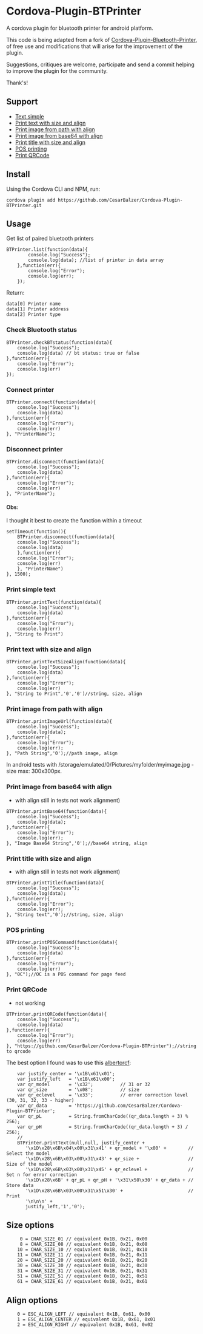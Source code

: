 # Cordova-Plugin-BTPrinter
A cordova plugin for bluetooth printer for android platform.

This code is being adapted from a fork of [Cordova-Plugin-Bluetooth-Printer](https://github.com/srehanuddin/Cordova-Plugin-Bluetooth-Printer), of free use and modifications that will arise for the improvement of the plugin.

Suggestions, critiques are welcome, participate and send a commit helping to improve the plugin for the community.

Thank's!

## Support
- [ Text simple](#Print-simple-text)
- [ Print text with size and align](#Print-text-with-size-and-align)
- [ Print image from path with align](#Print-image-from-path-with-align)
- [ Print image from base64 with align](#Print-image-from-base64-with-align)
- [ Print title with size and align](#Print-title-with-size-and-align)
- [ POS printing](#POS-printing)
- [ Print QRCode ](#Print-QRCode )

## Install
Using the Cordova CLI and NPM, run:

```
cordova plugin add https://github.com/CesarBalzer/Cordova-Plugin-BTPrinter.git
```

## Usage
Get list of paired bluetooth printers

```
BTPrinter.list(function(data){
        console.log("Success");
        console.log(data); //list of printer in data array
    },function(err){
        console.log("Error");
        console.log(err);
    });
```

Return:
```
data[0] Printer name
data[1] Printer address
data[2] Printer type
```

### Check Bluetooth status

```
BTPrinter.checkBTstatus(function(data){
	console.log("Success");
	console.log(data) // bt status: true or false
},function(err){
	console.log("Error");
	console.log(err)
});
```


### Connect printer

```
BTPrinter.connect(function(data){
	console.log("Success");
	console.log(data)
},function(err){
	console.log("Error");
	console.log(err)
}, "PrinterName");
```


### Disconnect printer

```
BTPrinter.disconnect(function(data){
	console.log("Success");
	console.log(data)
},function(err){
	console.log("Error");
	console.log(err)
}, "PrinterName");
```

#### Obs:
I thought it best to create the function within a timeout
```
setTimeout(function(){
    BTPrinter.disconnect(function(data){
	console.log("Success");
	console.log(data)
    },function(err){
	console.log("Error");
	console.log(err)
    }, "PrinterName")
}, 1500);
```

### Print simple text

```
BTPrinter.printText(function(data){
    console.log("Success");
    console.log(data)
},function(err){
    console.log("Error");
    console.log(err)
}, "String to Print")
```

### Print text with size and align

```
BTPrinter.printTextSizeAlign(function(data){
    console.log("Success");
    console.log(data)
},function(err){
    console.log("Error");
    console.log(err)
}, "String to Print",'0','0')//string, size, align
```


### Print image from path with align

```
BTPrinter.printImageUrl(function(data){
    console.log("Success");
    console.log(data);
},function(err){
    console.log("Error");
    console.log(err);
}, "Path String",'0');//path image, align
```
In android tests with /storage/emulated/0/Pictures/myfolder/myimage.jpg  - size max: 300x300px.


### Print image from base64 with align

* with align still in tests not work alignment)

```
BTPrinter.printBase64(function(data){
    console.log("Success");
    console.log(data);
},function(err){
    console.log("Error");
    console.log(err);
}, "Image Base64 String",'0');//base64 string, align
```

### Print title with size and align

* with align still in tests not work alignment)

```
BTPrinter.printTitle(function(data){
    console.log("Success");
    console.log(data);
},function(err){
    console.log("Error");
    console.log(err);
}, "String text",'0');//string, size, align
```

### POS printing

```
BTPrinter.printPOSCommand(function(data){
    console.log("Success");
    console.log(data)
},function(err){
    console.log("Error");
    console.log(err)
}, "0C");//OC is a POS command for page feed
```
### Print QRCode 

* not working

```
BTPrinter.printQRCode(function(data){
    console.log("Success");
    console.log(data)
},function(err){
    console.log("Error");
    console.log(err)
}, "https://github.com/CesarBalzer/Cordova-Plugin-BTPrinter");//string to qrcode
```

The best option I found was to use this [albertorcf](https://github.com/srehanuddin/Cordova-Plugin-Bluetooth-Printer/issues/24#issue-201362448):
```
    var justify_center = '\x1B\x61\x01';
    var justify_left   = '\x1B\x61\x00';
    var qr_model       = '\x32';          // 31 or 32
    var qr_size        = '\x08';          // size
    var qr_eclevel     = '\x33';          // error correction level (30, 31, 32, 33 - higher)
    var qr_data        = 'https://github.com/CesarBalzer/Cordova-Plugin-BTPrinter';
    var qr_pL          = String.fromCharCode((qr_data.length + 3) % 256);
    var qr_pH          = String.fromCharCode((qr_data.length + 3) / 256);
    //
    BTPrinter.printText(null,null, justify_center + 
       '\x1D\x28\x6B\x04\x00\x31\x41' + qr_model + '\x00' +        // Select the model
       '\x1D\x28\x6B\x03\x00\x31\x43' + qr_size +                  // Size of the model
       '\x1D\x28\x6B\x03\x00\x31\x45' + qr_eclevel +               // Set n for error correction
       '\x1D\x28\x6B' + qr_pL + qr_pH + '\x31\x50\x30' + qr_data + // Store data 
       '\x1D\x28\x6B\x03\x00\x31\x51\x30' +                        // Print
       '\n\n\n' +
       justify_left,'1','0');
```

## Size options

```
     0 = CHAR_SIZE_01 // equivalent 0x1B, 0x21, 0x00 
     8 = CHAR_SIZE_08 // equivalent 0x1B, 0x21, 0x08  
    10 = CHAR_SIZE_10 // equivalent 0x1B, 0x21, 0x10 
    11 = CHAR_SIZE_11 // equivalent 0x1B, 0x21, 0x11 
    20 = CHAR_SIZE_20 // equivalent 0x1B, 0x21, 0x20 
    30 = CHAR_SIZE_30 // equivalent 0x1B, 0x21, 0x30 
    31 = CHAR_SIZE_31 // equivalent 0x1B, 0x21, 0x31 
    51 = CHAR_SIZE_51 // equivalent 0x1B, 0x21, 0x51 
    61 = CHAR_SIZE_61 // equivalent 0x1B, 0x21, 0x61
```

## Align options

```
    0 = ESC_ALIGN_LEFT // equivalent 0x1B, 0x61, 0x00 
    1 = ESC_ALIGN_CENTER // equivalent 0x1B, 0x61, 0x01  
    2 = ESC_ALIGN_RIGHT // equivalent 0x1B, 0x61, 0x02 
```
